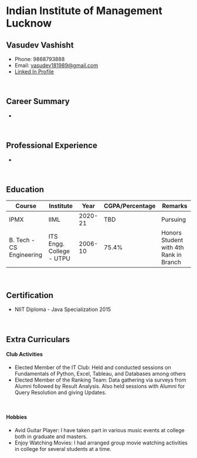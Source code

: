 # Indian Institute of Management Lucknow

## Vasudev Vashisht
- Phone: 9868793888
- Email: vasudev181989@gmail.com
- <a href="https://www.linkedin.com/in/vasudev-vashisht-0b377959/">Linked In Profile</a>

<br>

## Career Summary
- 

<br>

## Professional Experience
- 

<br>


## Education
<table>
	<thead>
		<tr>
			<th>Course</th>
			<th>Institute</th>
			<th>Year</th>
			<th>CGPA/Percentage</th>
			<th>Remarks</th>
		</tr>
	</thead>
	<tbody>
		<tr>
			<td>IPMX</td>
			<td>IIML</td>
			<td>2020-21</td>
			<td>TBD</td>
			<td>Pursuing</td>
		</tr>
		<tr>
			<td>B. Tech - CS Engineering</td>
			<td>ITS Engg. College - UTPU</td>
			<td>2006-10</td>
			<td>75.4%</td>
			<td>Honors Student with 4th Rank in Branch</td>
		</tr>
	</tbody>
</table>

<br>

## Certification
- NIIT Diploma - Java Specialization 2015

<br>

## Extra Curriculars
#### Club Activities
- Elected Member of the IT Club: Held and conducted sessions on Fundamentals of Python, Excel, Tableau, and Databases among others
- Elected Member of the Ranking Team: Data gathering via surveys from Alumni followed by Result Analysis. Also held sessions with Alumni for Query Resolution and giving Updates. 

<br>

#### Hobbies
- Avid Guitar Player: I have taken part in various music events at college both in graduate and masters.
- Enjoy Watching Movies: I had arranged group movie watching activities in college for several students at a time.   